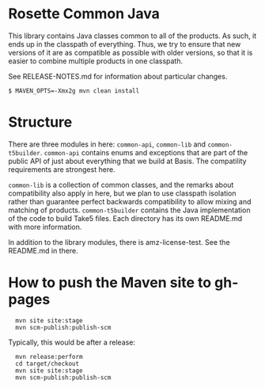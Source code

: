 # Rosette Common Java #

This library contains Java classes common to all of the products. As
such, it ends up in the classpath of everything. Thus, we try to
ensure that new versions of it are as compatible as possible with
older versions, so that it is easier to combine multiple products in
one classpath.

See RELEASE-NOTES.md for information about particular changes.

```
$ MAVEN_OPTS=-Xmx2g mvn clean install
```

# Structure #

There are three modules in here: `common-api`, `common-lib` and
`common-t5builder`. `common-api` contains enums and exceptions that are part
 of the public API of just about everything that we build at
 Basis. The compatility requirements are strongest here.
 
`common-lib` is a collection of common classes, and the remarks about
compatibility also apply in here, but we plan to use classpath
isolation rather than guarantee perfect backwards compatibility to
allow mixing and matching of products. `common-t5builder` contains the Java
implementation of the code to build Take5 files. Each directory has
its own README.md with more information.

In addition to the library modules, there is amz-license-test. See the
README.md in there.

# How to push the Maven site to gh-pages #

```
  mvn site site:stage
  mvn scm-publish:publish-scm
```

Typically, this would be after a release:

```
  mvn release:perform
  cd target/checkout 
  mvn site site:stage
  mvn scm-publish:publish-scm
```
